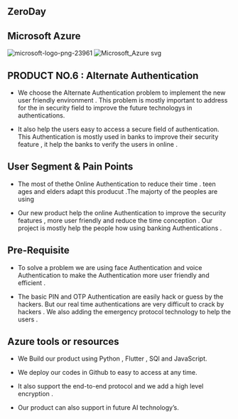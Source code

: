 
## ZeroDay


## Microsoft Azure
![microsoft-logo-png-23961](https://user-images.githubusercontent.com/73026586/191203088-777841ed-e380-473b-93aa-218ac6f906e1.png)    ![Microsoft_Azure svg](https://user-images.githubusercontent.com/73026586/191200217-5cc3a638-0b46-4cd4-bfad-15f5f99343e0.png)



## PRODUCT NO.6 : Alternate Authentication
      
 - We choose the Alternate Authentication problem to implement the new user friendly environment . This problem is mostly important to address for the in security field to improve the future technologys in authentications.
  
 - It also help the users easy to access a secure field of authentication. This Authentication is mostly used in banks to improve their security feature , it help the banks to verify the users in online .
  
  
     
  
 ## User Segment & Pain Points
     
  * The most of thethe Online Authentication to reduce their time .  teen ages and elders adapt this producut .The majorty of the peoples are using
   
  * Our new product help the online Authentication to improve the security features , more user friendly and reduce the time conception . Our project is mostly help the people how using banking Authentications .

## Pre-Requisite

  *  To solve a problem we are using face Authentication and voice Authentication to make the Authentication more user friendly and efficient .

  *  The basic PIN and OTP Authentication are easily hack or  guess by the hackers. But our real time authentications are very difficult to crack by hackers . We also adding the emergency protocol technology to help the users .

## Azure tools or resources

 * We Build our product using Python , Flutter , SQl and JavaScript.

 * We deploy our  codes in Github to easy to access at any time.

 * It also support the end-to-end protocol and we add a high level encryption .

 * Our product  can also support in future AI technology’s.





      
 



